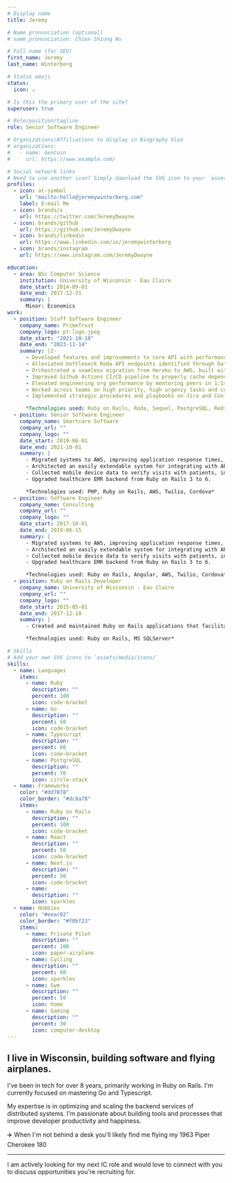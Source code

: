 ```yaml
---
# Display name
title: Jeremy

# Name pronunciation (optional)
# name_pronunciation: Chien Shiung Wu

# Full name (for SEO)
first_name: Jeremy
last_name: Winterberg

# Status emoji
status:
  icon: ☕️

# Is this the primary user of the site?
superuser: true

# Role/position/tagline
role: Senior Software Engineer

# Organizations/Affiliations to display in Biography blox
# organizations:
#   - name: GenCoin
#     url: https://www.example.com/

# Social network links
# Need to use another icon? Simply download the SVG icon to your `assets/media/icons/` folder.
profiles:
  - icon: at-symbol
    url: "mailto:hello@jeremywinterberg.com"
    label: E-mail Me
  - icon: brands/x
    url: https://twitter.com/JeremyDwayne
  - icon: brands/github
    url: https://github.com/JeremyDwayne
  - icon: brands/linkedin
    url: https://www.linkedin.com/in/jeremywinterberg
  - icon: brands/instagram
    url: https://www.instagram.com/JeremyDwayne

education:
  - area: BSc Computer Science
    institution: University of Wisconsin - Eau Claire
    date_start: 2014-09-01
    date_end: 2017-12-31
    summary: |
      Minor: Economics
work:
  - position: Staff Software Engineer
    company_name: PrimeTrust
    company_logo: pt-logo.jpeg
    date_start: "2021-10-18"
    date_end: "2023-11-14"
    summary: |2-
      -	Developed features and improvements to core API with performance, security, and scaling in mind.
      -	Alleviated bottleneck Roda API endpoints identified through DataDog by analyzing PostgreSQL queries, removing deadlocks, and optimizing the Ruby codebase to reduce avg response times of ~500k daily requests from over 20 seconds to under 500ms.
      -	Orchestrated a seamless migration from Heroku to AWS, built with Kubernetes, Terraform and ArgoCD, ensuring functional parity and the uninterrupted flow of Sidekiq and Redis queues for 100% uptime.
      -	Improved Github Actions CI/CD pipeline to properly cache dependencies, reducing runtime of the testing suite from 7 mins avg to 30 seconds, greatly improving developer productivity.
      -	Elevated engineering org performance by mentoring peers in 1:1s, facilitating pair programming sessions, and conducting thorough code reviews.
      -	Worked across teams on high priority, high urgency tasks and contributed to the technical design and direction of products being built.
      -	Implemented strategic procedures and playbooks on Jira and Confluence to significantly enhance incident response efficiency that slashed average resolution time from 60 days to 3 days.  

      *Technologies used: Ruby on Rails, Roda, Sequel, PostgreSQL, Redis, Sidekiq, Kubernetes, Terraform, ArgoCD, Github Actions, DataDog, Sentry, Jira, Confluence*
  - position: Senior Software Engineer
    company_name: Smartcare Software
    company_url: ""
    company_logo: ""
    date_start: 2019-06-01
    date_end: 2021-10-01
    summary: |
      -	Migrated systems to AWS, improving application response times, increasing availability to 99.99%, and saving over $50,000 per year in infrastructure costs.
      -	Architected an easily extendable system for integrating with API’s of data aggregators nationwide for the submission of electronic visit verification data for Medicaid billing.
      -	Collected mobile device data to verify visits with patients, including GPS coordinates, telephony messages through Twilio, and voice recordings through a Cordova mobile app.
      -	Upgraded healthcare EMR backend from Ruby on Rails 3 to 6.

      *Technologies used: PHP, Ruby on Rails, AWS, Twilio, Cordova*
  - position: Software Engineer
    company_name: Consulting
    company_url: ""
    company_logo: ""
    date_start: 2017-10-01
    date_end: 2019-06-15
    summary: |
      -	Migrated systems to AWS, improving application response times, increasing availability to 99.99%, and saving over $50,000 per year in infrastructure costs.
      -	Architected an easily extendable system for integrating with API’s of data aggregators nationwide for the submission of electronic visit verification data for Medicaid billing.
      -	Collected mobile device data to verify visits with patients, including GPS coordinates, telephony messages through Twilio, and voice recordings through a Cordova mobile app.
      -	Upgraded healthcare EMR backend from Ruby on Rails 3 to 6.

      *Technologies used: Ruby on Rails, Angular, AWS, Twilio, Cordova*
  - position: Ruby on Rails Developer
    company_name: University of Wisconsin - Eau Claire
    company_url: ""
    company_logo: ""
    date_start: 2015-05-01
    date_end: 2017-12-18
    summary: |
      -	Created and maintained Ruby on Rails applications that facilitated the needs of the university.

      *Technologies used: Ruby on Rails, MS SQLServer*

# Skills
# Add your own SVG icons to `assets/media/icons/`
skills:
  - name: Languages
    items:
      - name: Ruby
        description: ""
        percent: 100
        icon: code-bracket
      - name: Go
        description: ""
        percent: 50
        icon: code-bracket
      - name: Typescript
        description: ""
        percent: 60
        icon: code-bracket
      - name: PostgreSQL
        description: ""
        percent: 70
        icon: circle-stack
  - name: Frameworks
    color: "#dd7878"
    color_border: "#dc8a78"
    items:
      - name: Ruby on Rails
        description: ""
        percent: 100
        icon: code-bracket
      - name: React
        description: ""
        percent: 50
        icon: code-bracket
      - name: Next.js
        description: ""
        percent: 50
        icon: code-bracket
      - name:
        description: ""
        icon: sparkles
  - name: Hobbies
    color: "#eeac02"
    color_border: "#f0bf23"
    items:
      - name: Private Pilot
        description: ""
        percent: 100
        icon: paper-airplane
      - name: Cycling
        description: ""
        percent: 60
        icon: sparkles
      - name: Gym
        description: ""
        percent: 50
        icon: home
      - name: Gaming
        description: ""
        percent: 30
        icon: computer-desktop
---
```


## I live in Wisconsin, building software and flying airplanes.

I've been in tech for over 8 years, primarily working in Ruby on Rails. I'm currently focused on mastering Go and Typescript.

My expertise is in optimizing and scaling the backend services of distributed systems.
I'm passionate about building tools and processes that improve developer productivity and happiness.

✈️ When I'm not behind a desk you'll likely find me flying my 1963 Piper Cherokee 180

---

I am actively looking for my next IC role and would love to connect with you to discuss opportunities you're recruiting for.
